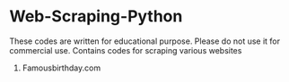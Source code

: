 # Web-Scraping-Python
These codes are written for educational purpose. Please do not use it for commercial use.
Contains codes for scraping various websites

1. Famousbirthday.com
